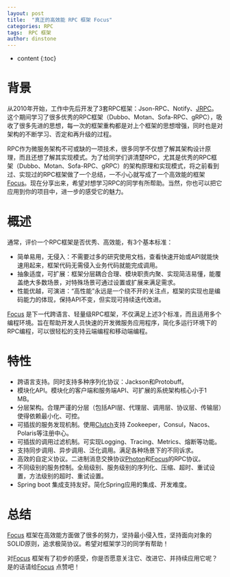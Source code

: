 ```yaml
---
layout: post
title:  "真正的高效能 RPC 框架 Focus"
categories: RPC
tags:  RPC 框架
author: dinstone
---
```


* content
{:toc}


# 背景

从2010年开始，工作中先后开发了3套RPC框架：Json-RPC、Notify、[JRPC](https://github.com/dinstone/jrpc)。这个期间学习了很多优秀的RPC框架（Dubbo、Motan、Sofa-RPC、gRPC），吸收了很多先进的思想，每一次的框架重构都是对上个框架的思想增强，同时也是对架构的不断学习、否定和再升级的过程。

RPC作为微服务架构不可或缺的一项技术，很多同学不仅想了解其架构设计原理，而且还想了解其实现模式。为了给同学们讲清楚RPC，尤其是优秀的RPC框架（Dubbo、Motan、Sofa-RPC、gRPC）的架构原理和实现模式，将之前看到过、实现过的RPC框架做了一个总结，一不小心就写成了一个高效能的框架[Focus](https://github.com/dinstone/focus)。现在分享出来，希望对想学习RPC的同学有所帮助。当然，你也可以把它应用到你的项目中，进一步的感受它的魅力。

# 概述

通常，评价一个RPC框架是否优秀、高效能，有3个基本标准：

-   简单易用，无侵入：不需要过多的研究使用文档，查看快速开始或API就能快速用起来，框架代码无需侵入业务代码就能完成调用。
-   抽象适度，可扩展：框架分层耦合合理、模块职责内聚、实现简洁易懂，能覆盖绝大多数场景，对特殊场景可通过设置或扩展来满足需求。
-   性能优越，可演进：“高性能”永远是一个绕不开的关注点，框架的实现也是编码能力的体现，保持API不变，但实现可持续迭代改进。

[Focus](https://github.com/dinstone/focus) 是下一代跨语言、轻量级RPC框架，不仅满足上述3个标准，而且适用多个编程环境。旨在帮助开发人员快速的开发微服务应用程序，简化多运行环境下的RPC编程，可以很轻松的支持云端编程和移动端编程。

# 特性

-   跨语言支持。同时支持多种序列化协议：Jackson和Protobuff。
-   模块化API。模块化的客户端和服务端API、可扩展的系统架构核心小于1 MB。
-   分层架构。合理严谨的分层（包括API层、代理层、调用层、协议层、传输层）使得依赖最小化、可控。
-   可插拔的服务发现机制。使用[Clutch](https://github.com/dinstone/focus/tree/master/focus-clutch)支持 Zookeeper，Consul，Nacos、Polaris等注册中心。
-   可插拔的调用过滤机制。可实现Logging、Tracing、Metrics、熔断等功能。
-   支持同步调用、异步调用、泛化调用。满足各种场景下的不同诉求。
-   高效的自定义协议。二进制消息交换协议[Photon](https://github.com/dinstone/photon)和[Focus](https://github.com/dinstone/focus)的RPC协议。
-   不同级别的服务控制。全局级别、服务级别的序列化、压缩、超时、重试设置，方法级别的超时、重试设置。
-   Spring boot 集成支持友好。简化Spring应用的集成、开发难度。

# 总结
[Focus](https://github.com/dinstone/focus) 框架在高效能方面做了很多的努力，坚持最小侵入性，坚持面向对象的SOLID原则，追求极简协议。希望对框架学习的同学有帮助！

对[Focus](https://github.com/dinstone/focus) 框架有了初步的感受，你是否愿意关注它、改进它、并持续应用它呢？是的话请给[Focus](https://github.com/dinstone/focus) 点赞吧！
